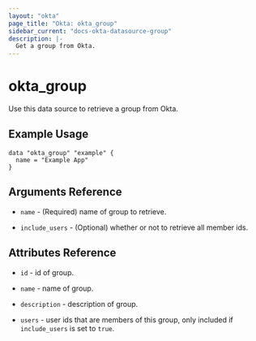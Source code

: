 ```yaml
---
layout: "okta"
page_title: "Okta: okta_group"
sidebar_current: "docs-okta-datasource-group"
description: |-
  Get a group from Okta.
---
```


# okta_group

Use this data source to retrieve a group from Okta.

## Example Usage

```hcl
data "okta_group" "example" {
  name = "Example App"
}
```

## Arguments Reference

* `name` - (Required) name of group to retrieve.

* `include_users` - (Optional) whether or not to retrieve all member ids.

## Attributes Reference

* `id` - id of group.

* `name` - name of group.

* `description` - description of group.

* `users` - user ids that are members of this group, only included if `include_users` is set to `true`.
